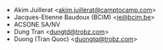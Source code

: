 - Akim Juillerat \<akim.juillerat@camptocamp.com\>
- Jacques-Etienne Baudoux (BCIM) \<je@bcim.be\>
- ACSONE SA/NV
- Dung Tran \<dungtd@trobz.com\>
- Duong (Tran Quoc) \<duongtq@trobz.com\>
